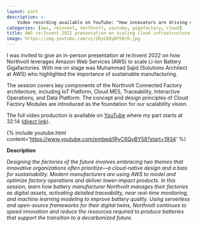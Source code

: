 ```yaml
---
layout: post
description: >-
    Video recording available on YouTube: "How innovators are driving more sustainable manufacturing"
categories: [aws, reinvent, northvolt, youtube, gigafactory, cloud]
title: AWS re:Invent 2022 presentation on scaling cloud infrastructure for Northvolt gigafactories
image: https://img.youtube.com/vi/IRyC6QyBY58/0.jpg
---
```


I was invited to give an in-person presentation at re:Invent 2022 on how Northvolt leverages Amazon Web Services (AWS) to scale Li-ion Battery Gigafactories. With me on stage was Muhammad Sajid (Solutions Architect at AWS) who highlighted the importance of sustainable manufacturing.

The session covers key components of the Northvolt Connected Factory architecture, including IoT Platform, Cloud MES, Traceability, Interactive Operations, and Data Platform. The concept and design principles of Cloud Factory Modules are introduced as the foundation for our scalability vision.

The full video production is available on [YouTube](https://www.youtube.com/watch?v=IRyC6QyBY58) where my part starts at 32:14 ([direct link](https://www.youtube.com/watch?v=IRyC6QyBY58&t=1934s)).

{% include youtube.html content='https://www.youtube.com/embed/IRyC6QyBY58?start=1934' %}

**Description**

*Designing the factories of the future involves embracing two themes that innovative organizations often prioritize—a cloud-native design and a bias for sustainability. Modern manufacturers are using AWS to model and optimize factory operations and deliver lower-impact products. In this session, learn how battery manufacturer Northvolt manages their factories as digital assets, activating detailed traceability, near real-time monitoring, and machine learning modeling to improve battery quality. Using serverless and open-source frameworks for their digital twins, Northvolt continues to speed innovation and reduce the resources required to produce batteries that support the transition to a decarbonized future.*